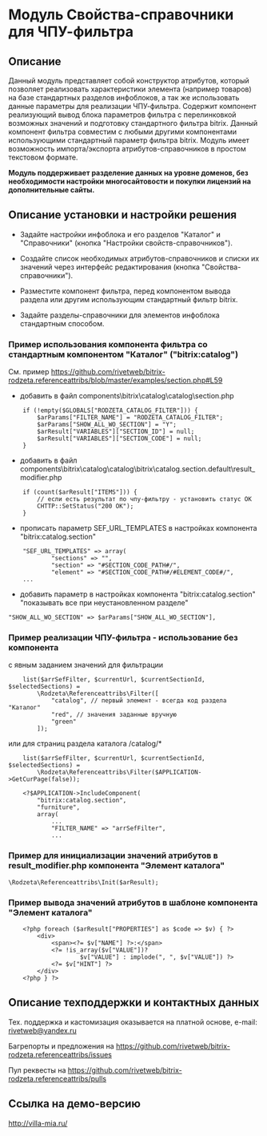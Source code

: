 ﻿
# Модуль Свойства-справочники для ЧПУ-фильтра

## Описание

Данный модуль представляет собой конструктор атрибутов, который позволяет реализовать характеристики элемента (например товаров) на базе стандартных разделов инфоблоков, а так же использовать данные параметры для реализации ЧПУ-фильтра. Содержит компонент реализующий вывод блока параметров фильтра с перелинковкой возможных значений и подготовку стандартного фильтра bitrix. Данный компонент фильтра совместим с любыми другими компонентами использующими стандартный параметр фильтра bitrix. Модуль имеет возможность импорта/экспорта атрибутов-справочников в простом текстовом формате.

**Модуль поддерживает разделение данных на уровне доменов, без необходимости настройки многосайтовости и покупки лицензий на дополнительные сайты.**

## Описание установки и настройки решения

- Задайте настройки инфоблока и его разделов "Каталог" и "Справочники" (кнопка "Настройки свойств-справочников").

- Создайте список необходимых атрибутов-справочников и списки их значений через интерфейс редактирования (кнопка "Свойства-справочники").

- Разместите компонент фильтра, перед компонентом вывода раздела или другим использующим стандартный фильтр bitrix.

- Задайте разделы-справочники для элементов инфоблока стандартным способом.

### Пример использования компонента фильтра со стандартным компонентом "Каталог" ("bitrix:catalog")

См. пример https://github.com/rivetweb/bitrix-rodzeta.referenceattribs/blob/master/examples/section.php#L59

- добавить в файл components\bitrix\catalog\catalog\section.php
```
    if (!empty($GLOBALS["RODZETA_CATALOG_FILTER"])) {
        $arParams["FILTER_NAME"] = "RODZETA_CATALOG_FILTER";
        $arParams["SHOW_ALL_WO_SECTION"] = "Y";
        $arResult["VARIABLES"]["SECTION_ID"] = null;
        $arResult["VARIABLES"]["SECTION_CODE"] = null;
    }
```

- добавить в файл components\bitrix\catalog\catalog\bitrix\catalog.section\.default\result_modifier.php
```
    if (count($arResult["ITEMS"])) {
        // если есть результат по чпу-фильтру - установить статус OK
        CHTTP::SetStatus("200 OK");
    }
```

- прописать параметр SEF_URL_TEMPLATES в настройках компонента "bitrix:catalog.section"
```
    "SEF_URL_TEMPLATES" => array(
            "sections" => "",
            "section" => "#SECTION_CODE_PATH#/",
            "element" => "#SECTION_CODE_PATH#/#ELEMENT_CODE#/",
    ...
```

- добавить параметр в настройках компонента "bitrix:catalog.section" "показывать все при неустановленном разделе"
```
"SHOW_ALL_WO_SECTION" => $arParams["SHOW_ALL_WO_SECTION"],
```

### Пример реализации ЧПУ-фильтра - использование без компонента

c явным заданием значений для фильтрации
```
    list($arrSefFilter, $currentUrl, $currentSectionId, $selectedSections) =
        \Rodzeta\Referenceattribs\Filter([
            "catalog", // первый элемент - всегда код раздела "Каталог"
            "red", // значения заданные вручную
            "green"
        ]);
```

или для страниц раздела каталога /catalog/*
```
    list($arrSefFilter, $currentUrl, $currentSectionId, $selectedSections) =
        \Rodzeta\Referenceattribs\Filter($APPLICATION->GetCurPage(false));

    <?$APPLICATION->IncludeComponent(
        "bitrix:catalog.section",
        "furniture",
        array(
            ...
            "FILTER_NAME" => "arrSefFilter",
            ...
```

### Пример для инициализации значений атрибутов в result_modifier.php компонента "Элемент каталога"

    \Rodzeta\Referenceattribs\Init($arResult);

### Пример вывода значений атрибутов в шаблоне компонента "Элемент каталога"

```
    <?php foreach ($arResult["PROPERTIES"] as $code => $v) { ?>
        <div>
            <span><?= $v["NAME"] ?>:</span>
            <?= !is_array($v["VALUE"])?
                    $v["VALUE"] : implode(", ", $v["VALUE"]) ?>
            <?= $v["HINT"] ?>
        </div>
    <?php } ?>
```

## Описание техподдержки и контактных данных

Тех. поддержка и кастомизация оказывается на платной основе, e-mail: rivetweb@yandex.ru

Багрепорты и предложения на https://github.com/rivetweb/bitrix-rodzeta.referenceattribs/issues

Пул реквесты на https://github.com/rivetweb/bitrix-rodzeta.referenceattribs/pulls

## Ссылка на демо-версию

http://villa-mia.ru/
